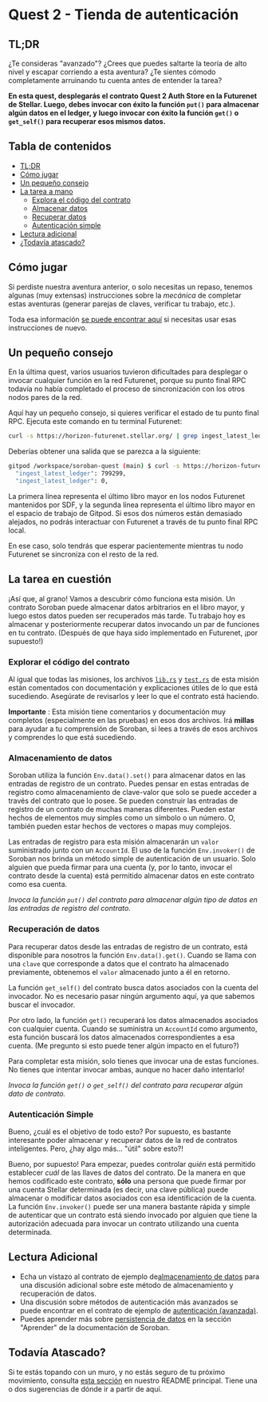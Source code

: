 # Quest 2 - Tienda de autenticación

## TL;DR

¿Te consideras "avanzado"? ¿Crees que puedes saltarte la teoría de alto nivel
y escapar corriendo a esta aventura? ¿Te sientes cómodo
completamente arruinando tu cuenta antes de entender la tarea?

**En esta quest, desplegarás el contrato Quest 2 Auth Store en la Futurenet de Stellar. 
Luego, debes invocar con éxito la función `put()` para almacenar algún
datos en el ledger, y luego invocar con éxito la función `get()` o
`get_self()` para recuperar esos mismos datos.**

## Tabla de contenidos <!-- omit in toc -->

* [TL;DR](https://chat.openai.com/chat#tldr)
* [Cómo jugar](https://chat.openai.com/chat#c%C3%B3mo-jugar)
* [Un pequeño consejo](https://chat.openai.com/chat#un-peque%C3%B1o-consejo)
* [La tarea a mano](https://chat.openai.com/chat#la-tarea-a-mano)
  * [Explora el código del contrato](https://chat.openai.com/chat#explora-el-c%C3%B3digo-del-contrato)
  * [Almacenar datos](https://chat.openai.com/chat#almacenar-datos)
  * [Recuperar datos](https://chat.openai.com/chat#recuperar-datos)
  * [Autenticación simple](https://chat.openai.com/chat#autenticaci%C3%B3n-simple)
* [Lectura adicional](https://chat.openai.com/chat#lectura-adicional)
* [¿Todavía atascado?](https://chat.openai.com/chat#todav%C3%ADa-atascado)

## Cómo jugar

Si perdiste nuestra aventura anterior, o solo necesitas un repaso, tenemos
algunas (muy extensas) instrucciones sobre la *mecánica* de completar estas
aventuras (generar parejas de claves, verificar tu trabajo, etc.).

Toda esa información [se puede encontrar aquí][how-to-play] si necesitas usar esas
instrucciones de nuevo.

## Un pequeño consejo

En la última quest, varios usuarios tuvieron dificultades para desplegar o invocar
cualquier función en la red Futurenet, porque su punto final RPC todavía no había
completado el proceso de sincronización con los otros nodos pares de la red.

Aquí hay un pequeño consejo, si quieres verificar el estado de tu punto final RPC. Ejecuta este comando en tu terminal Futurenet:

```bash
curl -s https://horizon-futurenet.stellar.org/ | grep ingest_latest_ledger && curl -s http://127.0.0.1:8000 | grep ingest_latest_ledger
```

Deberías obtener una salida que se parezca a la siguiente:

```bash
gitpod /workspace/soroban-quest (main) $ curl -s https://horizon-futurenet.stellar.org/ | grep ingest_latest_ledger && curl -s http://127.0.0.1:8000 | grep ingest_latest_ledger
  "ingest_latest_ledger": 799299,
  "ingest_latest_ledger": 0,
```

La primera línea representa el último libro mayor en los nodos Futurenet mantenidos por SDF, y la segunda línea representa el último libro mayor en el espacio de trabajo de Gitpod. Si esos dos números están demasiado alejados, no podrás interactuar con Futurenet a través de tu punto final RPC local.

En ese caso, solo tendrás que esperar pacientemente mientras tu nodo Futurenet se sincroniza con el resto de la red.

## La tarea en cuestión

¡Así que, al grano! Vamos a descubrir cómo funciona esta misión. Un contrato Soroban puede almacenar datos arbitrarios en el libro mayor, y luego estos datos pueden ser recuperados más tarde. Tu trabajo hoy es almacenar y posteriormente recuperar datos invocando un par de funciones en tu contrato. (Después de que haya sido implementado en Futurenet, ¡por supuesto!)

### Explorar el código del contrato

Al igual que todas las misiones, los archivos [`lib.rs`](https://chat.openai.com/src/lib.rs) y [`test.rs`](https://chat.openai.com/src/test.rs) de esta misión están comentados con documentación y explicaciones útiles de lo que está sucediendo. Asegúrate de revisarlos y leer lo que el contrato está haciendo.

**Importante** : Esta misión tiene comentarios y documentación muy completos (especialmente en las pruebas) en esos dos archivos. Irá **millas** para ayudar a tu comprensión de Soroban, si lees a través de esos archivos y comprendes lo que está sucediendo.

### Almacenamiento de datos

Soroban utiliza la función `Env.data().set()` para almacenar datos en
las entradas de registro de un contrato. Puedes pensar en estas entradas de registro como
almacenamiento de clave-valor que solo se puede acceder a través del contrato que lo posee.
Se pueden construir las entradas de registro de un contrato de muchas maneras diferentes. Pueden
estar hechos de elementos muy simples como un símbolo o un número. O, también pueden
estar hechos de vectores o mapas muy complejos.

Las entradas de registro para esta misión almacenarán un `valor` suministrado junto con un
`AccountId`. El uso de la función `Env.invoker()` de Soroban nos brinda un método simple
de autenticación de un usuario. Solo alguien que pueda firmar para una cuenta (y, por lo tanto, invocar el contrato desde la cuenta) está permitido almacenar
datos en este contrato como esa cuenta.

*Invoca la función `put()` del contrato para almacenar algún tipo de datos en las entradas de registro del contrato.*


### Recuperación de datos

Para recuperar datos desde las entradas de registro de un contrato, está disponible para nosotros la función `Env.data().get()`. 
Cuando se llama con una `clave` que corresponde a datos que el contrato ha almacenado previamente, obtenemos el `valor` almacenado 
junto a él en retorno.

La función `get_self()` del contrato busca datos asociados con la cuenta del invocador. No es necesario pasar ningún argumento aquí, ya que sabemos buscar el invocador.

Por otro lado, la función `get()` recuperará los datos almacenados asociados con cualquier cuenta. Cuando se suministra un `AccountId` como argumento, esta
función buscará los datos almacenados correspondientes a esa cuenta. (Me pregunto si
esto puede tener algún impacto en el futuro?)

Para completar esta misión, solo tienes que invocar una de estas funciones. No tienes que intentar invocar ambas, aunque no hacer daño intentarlo!

*Invoca la función `get()` o `get_self()` del contrato para recuperar algún dato de contrato.*

### Autenticación Simple

Bueno, ¿cuál es el objetivo de todo esto? Por supuesto, es bastante interesante poder almacenar y recuperar datos de la red de contratos inteligentes. Pero, ¿hay algo más... "útil" sobre esto?!

Bueno, por supuesto! Para empezar, puedes controlar *quién* está permitido establecer *cuál* de las llaves de datos del contrato. De la manera en que hemos codificado este contrato, **sólo** una persona que puede firmar por una cuenta Stellar determinada (es decir, una clave pública) puede almacenar o modificar datos asociados con esa identificación de la cuenta. La función `Env.invoker()` puede ser una manera bastante rápida y simple de autenticar que un contrato está siendo invocado por alguien que tiene la autorización adecuada para invocar un contrato utilizando una cuenta determinada.

## Lectura Adicional

* Echa un vistazo al contrato de ejemplo de[almacenamiento de datos](https://soroban.stellar.org/docs/examples/storing-data) para una discusión adicional sobre este método de almacenamiento y recuperación de datos.
* Una discusión sobre métodos de autenticación más avanzados se puede encontrar en el contrato de ejemplo de [autenticación (avanzada)](https://soroban.stellar.org/docs/examples/auth-advanced).
* Puedes aprender más sobre [persistencia de datos](https://soroban.stellar.org/docs/learn/persisting-data) en la sección "Aprender"
  de la documentación de Soroban.

## Todavía Atascado?

Si te estás topando con un muro, y no estás seguro de tu próximo movimiento,
consulta [esta sección](https://chat.openai.com/README.md#feeling-lost) en nuestro README principal. Tiene
una o dos sugerencias de dónde ir a partir de aquí.

[how-to-play]: ../1-hello-world/README.md#how-to-play
[data-example]: https://soroban.stellar.org/docs/examples/storing-data
[auth-advanced]: https://soroban.stellar.org/docs/examples/auth-advanced
[persist-data]: https://soroban.stellar.org/docs/learn/persisting-data
